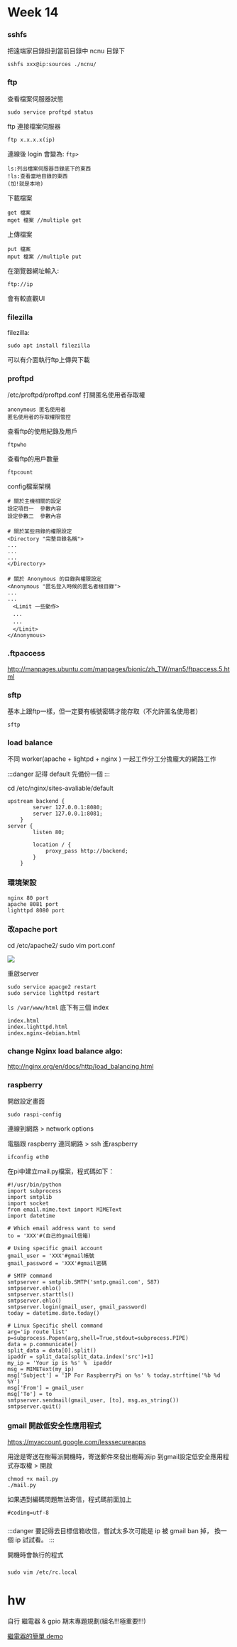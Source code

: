 # Week 14

### sshfs
把遠端家目錄掛到當前目錄中 ncnu 目錄下
```
sshfs xxx@ip:sources ./ncnu/ 
```
### ftp
查看檔案伺服器狀態
```
sudo service proftpd status
```
ftp 連接檔案伺服器
```
ftp x.x.x.x(ip) 
```
連線後 login
會變為: `ftp>`
```
ls:列出檔案伺服器目錄底下的東西
!ls:查看當地目錄的東西
(加!就是本地)
```
下載檔案
```
get 檔案
mget 檔案 //multiple get
```
上傳檔案
```
put 檔案
mput 檔案 //multiple put
```
在瀏覽器網址輸入:
```
ftp://ip
```
會有較直觀UI

### filezilla
filezilla:
```
sudo apt install filezilla
```
可以有介面執行ftp上傳與下載

### proftpd 
/etc/proftpd/proftpd.conf
打開匿名使用者存取權
```
anonymous 匿名使用者
匿名使用者的存取權限管控
```

查看ftp的使用紀錄及用戶
```
ftpwho
```
查看ftp的用戶數量
```
ftpcount
```
config檔案架構
`````
# 關於主機相關的設定
設定項目一  參數內容
設定參數二  參數內容
　
# 關於某些目錄的權限設定
<Directory "完整目錄名稱">
...
...
...
</Directory>
　
# 關於 Anonymous 的目錄與權限設定
<Anonymous "匿名登入時候的匿名者根目錄">
...
...
　<Limit 一些動作>
　...
　...
　</Limit>
</Anonymous>
`````


### .ftpaccess
http://manpages.ubuntu.com/manpages/bionic/zh_TW/man5/ftpaccess.5.html

### sftp
基本上跟ftp一樣，但一定要有帳號密碼才能存取（不允許匿名使用者）
```
sftp 
```


### load balance
不同 worker(apache + lightpd + nginx ) 一起工作分工分擔龐大的網路工作

:::danger
記得 default 先備份一個
:::

cd /etc/nginx/sites-avaliable/default
```
upstream backend {
        server 127.0.0.1:8080;
        server 127.0.0.1:8081;
    }
server {
        listen 80;
        
        location / {
            proxy_pass http://backend;
        }
    }
```
### 環境架設
```
nginx 80 port
apache 8081 port
lighttpd 8080 port
```

### 改apache port

cd /etc/apache2/
sudo vim port.conf


![](https://i.imgur.com/t6C5Pd7.png)


重啟server
```
sudo service apacge2 restart
sudo service lighttpd restart
```



`ls /var/www/html` 底下有三個 index
```
index.html 
index.lighttpd.html
index.nginx-debian.html
```

### change Nginx load balance algo: 
http://nginx.org/en/docs/http/load_balancing.html


### raspberry
開啟設定畫面
```
sudo raspi-config  
```
連線到網路 > network options

電腦跟 raspberry 連同網路 > ssh 進raspberry
```
ifconfig eth0
```

在pi中建立mail.py檔案，程式碼如下：
```python=
#!/usr/bin/python
import subprocess
import smtplib
import socket
from email.mime.text import MIMEText
import datetime

# Which email address want to send
to = 'XXX'#(自己的gmail信箱)

# Using specific gmail account
gmail_user = 'XXX'#gmail帳號
gmail_password = 'XXX'#gmail密碼

# SMTP command
smtpserver = smtplib.SMTP('smtp.gmail.com', 587)
smtpserver.ehlo()
smtpserver.starttls()
smtpserver.ehlo()
smtpserver.login(gmail_user, gmail_password)
today = datetime.date.today()

# Linux Specific shell command
arg='ip route list'
p=subprocess.Popen(arg,shell=True,stdout=subprocess.PIPE)
data = p.communicate()
split_data = data[0].split()
ipaddr = split_data[split_data.index('src')+1]
my_ip = 'Your ip is %s' %  ipaddr
msg = MIMEText(my_ip)
msg['Subject'] = 'IP For RaspberryPi on %s' % today.strftime('%b %d %Y')
msg['From'] = gmail_user
msg['To'] = to
smtpserver.sendmail(gmail_user, [to], msg.as_string())
smtpserver.quit()
```

### gmail 開啟低安全性應用程式
https://myaccount.google.com/lesssecureapps

用途是寄送在樹莓派開機時，寄送郵件來發出樹莓派ip
到gmail設定低安全應用程式存取權 > 開啟
```
chmod +x mail.py
./mail.py
```
如果遇到編碼問題無法寄信，程式碼前面加上
```
#coding=utf-8
```
###
:::danger
要記得去目標信箱收信，嘗試太多次可能是 ip 被 gmail ban 掉，
換一個 ip 試試看。
:::

開機時會執行的程式
### 
```
sudo vim /etc/rc.local
```
# hw

自行 繼電器 & gpio
期末專題規劃(組名!!!極重要!!!)

[繼電器的簡單 demo](https://hackmd.io/@minecola/HJVurQD0H)

